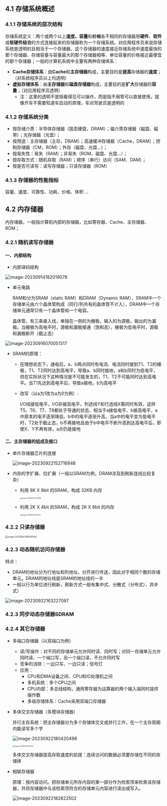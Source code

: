 ## 4.1 存储系统概述

### 4.1.1 存储系统的层次结构

存储系统定义：两个或两个以上**速度、容量**和**价格**各不相同的存储器用**硬件**、**软件**或**软硬件结合**的方式连接起来的存储器称为一个存储系统。对应用程序员来说存储系统是透明的且相当于一个存储器，这个存储器的速度接近存储系统中速度最快的那个存储器、存储容量与容量最大的那个存储器相等、单位容量的价格接近最便宜的那个存储器；一般的计算机系统中主要有两种存储体系：

- **Cache存储体系**：由**Cache**和**主存储器**构成，主要目的是**提高**存储器的**速度**；（对系统程序员以上均透明）
- **虚拟存储体系**：由**主存储器**和**磁盘存储器**构成，主要目的是**扩大**存储器的**容量**；（对应用程序员透明）
  - 注：这里的透明不是指看得见可以操作，而是指不用管可以直接使用，就像开车不需要知道车启动的原理，车对驾驶员是透明的

### 4.1.2 存储系统分类

- 按存储介质：半导体存储器（固态硬盘，DRAM）；磁介质存储器（磁盘、磁带）；光存储器（光盘）；
- 按用途：主存储器（主存，DRAM）；高速缓冲存储器（Cache，DRAM）；控制存储器（CM，ROM）；外存（磁盘、光盘...）；
- 按易失性：易失（RAM）；非易失（ROM、磁盘、光盘...）；
- 按存取方式：随机存取（RAM）；顺序（串行）访问（SAM、DAM）；
- 按是否可读写：读写存储器；只读存储器（ROM）

### 4.1.3 存储器的性能指标

容量、速度、可靠性、功耗、价格、体积 ...



## 4.2 内存储器

内存储器，一般指计算机内部的存储器，比如寄存器、Cache、主存储器、ROM；

### 4.2.1 随机读写存储器

#### 一、内部结构

- 内部译码结构

![image-20230914182019079](img\image-20230914182019079.png)

- 单元电路

  RAM和分为SRAM（static RAM）和DRAM（Dynamic RAM），SRAM中一个存储单元由六个晶体管构成（同行/列共有的晶体管不计入），DRAM中一个存储单元通常只有一个晶体管和一个电容。

  晶体管，有三条接入线，单独在一侧的为栅极，输入的为源极，输出的为漏极。当栅极为高电平时，源极和漏极接通（饱和态），栅极为低电平时，源极和漏极断开（截止态）

![image-20230916070051317](img\image-20230916070051317.png)

- SRAM的原理：

  - 在理想状态下，通电后，a、b两点同时有电流、电流同时接到T1、T2的栅极，T1、T2同时达到高电平，导致a、b同时接地，a和b同时为低电平，但在实际状况下这种情况是不可能发生的，T1、T2不可能同时达到高电平。当T1先达到高电平后，导致a接地，b为高电平

  - 改写（以a为1改为a为0为例）:

    I/O线接低电平，I/O非接高电平，列选线Y和行选线X需同时有效，这样T5、T6、T7、T8都处于导通的状态，相当于a接低电平、b接高电平，a中原本的电平逐渐降低、b中的电平逐渐升高，当a中的电平变为低电平时，T2处于截止态，b不再接地且由于b中电平不断升高到达高电平后，即使X、Y不再有效，a点仍是接地

#### 二、主存储器的组成及接口

- 单片存储器芯片的连接	

  ![image-20230922152716848](img\image-20230922152716848.png)

- 内存的字扩展、位扩展（一般以SRAM为例，DRAM涉及到刷新连线比较复杂）

  - 利用 8K X 8bit 的SRAM，构成 32KB 内存

    <img src="img\image-20230922153733986.png" alt="image-20230922153733986" style="zoom: 33%;" />

  - 利用 2K X 4bit 的SRAM，构成 2K X 8bit 的内存

    <img src="img\image-20230922154415413.png" alt="image-20230922154415413" style="zoom:33%;" />

### 4.2.2 只读存储器

<img src="img\image-20230922160541543.png" alt="image-20230922160541543" style="zoom:50%;" />

### 4.2.3 动态随机访问存储器

特点：

- DRAM的地址分为行地址和列地址，分开进行传送，因此对于相同个数的存储单元，DRAM的地址线是SRAM的地址线的一半
- 一般以行为单位进行刷新，刷新方式一般有集中式、分散式（分布式）、异步式）

![image-20230922163227097](img\image-20230922163227097.png)

### 4.2.3 同步动态存储器SDRAM

### 4.2.4 其它存储器

- 多端口存储器（以双端口为例）

  - 读/写操作：对不同的存储单元允许同时读、同时写；对同一存储单元允许同时读、一个端口写，另一个端口读，不允许同时写
  - 竞争的消除：一边只写、一边只读；信号灯
  - 应用：
    - CPU和DMA设备之间、CPU和IO处理机之间
    - 多机系统：多个CPU之间
    - CPU内部：多总线结构，通用寄存器为运算器的两个输入端同时提供操作数
    - 多级存储体系：Cache采用双端口存储器

- 多体交叉存储器（多模块存储器）

  并行主存系统：把主存储器分为多个存储体交叉或并行工作，在一个主存周期内能读写多个字

  ![image-20230922180420496](img\image-20230922180420496.png)

  <img src="img\image-20230922180532812.png" alt="image-20230922180532812" style="zoom:33%;" />

  多体交叉存储器提高存取速度的前提：连续访问的数据必须要存储在不同的存储体

- 相联存储器

  原理：按内容访问。把存储单元所存内容的某一部分作为检索项来检索该存储器，并将存储器中与该检索项符合的存储单元内容进行读出或写入。

  ![image-20230922182822502](img\image-20230922182822502.png)

